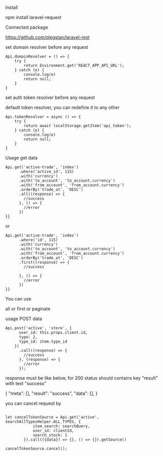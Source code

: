 Install

npm install laravel-request

Connected package

https://github.com/olegstan/laravel-rest

set domain resolver before any request

```
Api.domainResolver = () => {
    try {
        return Environment.get('REACT_APP_API_URL');
    } catch (e) {
        console.log(e)
        return null;
    }
}
```

set auth token resolver before any request

default token resolver, you can redefine it to any other
```
Api.tokenResolver = async () => {
    try {
        return await localStorage.getItem('api_token'); 
    } catch (e) {
        console.log(e)
        return null;
    }
}
```

Usage get data

```
Api.get('active-trade', 'index')
      .where('active_id', 115)
      .with('currency')
      .with('to_account', 'to_account.currency')
      .with('from_account', 'from_account.currency')
      .orderBy('trade_at', 'DESC')
      .all((response) => {
        //success
      }, () => {
        //error
      })
}}     
```
  
or

```
Api.get('active-trade', 'index')
      .where('id', 115)
      .with('currency')
      .with('to_account', 'to_account.currency')
      .with('from_account', 'from_account.currency')
      .orderBy('trade_at', 'DESC')
      .first((response) => {
        //success
        
      }, () => {
        //error
      })
}}
```

  
You can use

all or first or paginate

usage POST data

```
Api.post('active', 'store', {
      user_id: this.props.client.id,
      type: 2,
      type_id: item.type_id
    })
      .call((response) => {
        //success
      }, (response) => {
        //error
      });
```

response must be like below, for 200 status should contains key "result" with text "success"

{
    "meta": [],
    "result": "success",
    "data": [],
}

you can cancel request by

```

let cancelTokenSource = Api.get('active', SearchAllTypesHelper.ALL_TYPES, {
            item_search: searchQuery,
            user_id: clientId,
            search_stock: 1
        }).call(({data}) => {}, () => {}).getSource()
        
cancelTokenSource.cancel();
        
```
